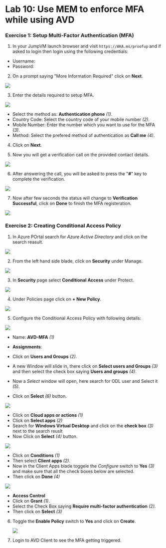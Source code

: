 # **Lab 10: Use MEM to enforce MFA while using AVD**

### **Exercise 1: Setup Multi-Factor Authentication (MFA)**

1. In your JumpVM launch browser and visit `https://AKA.ms/proofup` and if asked to login then login using the following credentials:
  - Username: **<inject key="AzureAdUserEmail" />**
  - Password: **<inject key="AzureAdUserPassword" />**
  
2. On a prompt saying "More Information Required" click on **Next**.

  ![](media/avdv210.png)
  
3. Enter the details required to setup MFA.

  ![](media/avdv211.png)

  - Select the method as: **Authentication phone** *(1)*.
  - Country Code: Select the country code of your mobile number *(2)*.
  - Mobile Number: Enter the number which you want to use for the MFA *(3)*.
  - Method: Select the prefered method of authentication as **Call me** *(4)*.

4. Click on **Next**.

5. Now you will get a verification call on the provided contact details.

  ![](media/avdv212.png)
  
6. After answering the call, you will be asked to press the "**#**" key to complete the verification.

  ![](media/avdv213.png)

7. Now after few seconds the status will change to **Verification Successful**, click on **Done** to finish the MFA registeration.

  ![](media/avdv214.png)
  
### **Exercise 2: Creating Conditional Access Policy**

1. In Azure POrtal search for *Azure Active Directory* and click on the search reasult.

  ![](media/avdv21.png)
  
2. From the left hand side blade, click on **Security** under Manage.

  ![](media/avdv22.png)
  
3. In **Security** page select **Conditional Access** under Protect.

  ![](media/avdv23.png)
  
4. Under Policies page click on **+ New Policy**.

  ![](media/avdv24.png)

5. Configure the Conditional Access Policy with following details:

  ![](media/avdv25.png)

  - Name: **AVD-MFA** *(1)*
  
  - **Assignments**:
  - Click on **Users and Groups** *(2)*.
  - A new Window will slide in, there click on **Select users and Groups** *(3)* and then select the check box saying **Users and groups** *(4)*.
  - Now a *Select* window will open, here search for ODL user and Select it *(5)*.
  - Click on **Select** *(6)* button.


  ![](media/avdv26.png)
  
  - Click on **Cloud apps or actions** *(1)*
  - Click on **Select apps** *(2)*
  - Search for **Windows Virtual Desktop** and click on the **check box** *(3)* next to the search reuslt
  - Now Click on **Select** *(4)* button.

  ![](media/avdv27.png)
  
  - Click on **Conditions** *(1)*
  - Then select **Client apps** *(2)*.
  - Now in the Client Apps blade toggele the *Configure* switch to **Yes** *(3)* and make sure that all the check boxes below are selected.
  - Then click on **Done** *(4)*

  ![](media/avdv28.png)
  
  - **Access Control**
  - Click on **Grant** *(1)*.
  - Select the Check Box saying **Require multi-factor authentication** *(2)*.
  - Then click on **Select** *(3)*


6. Toggle the **Enable Policy** switch to **Yes** and click on **Create**.

   ![](media/avdv29.png)
  
7. Login to AVD Client to see the MFA getting triggered.
